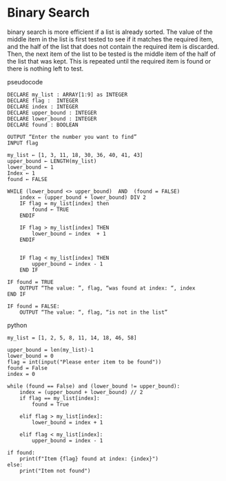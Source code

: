 # Binary Search 
binary search is more efficient if a list is already sorted. The value of the
middle item in the list is first tested to see if it matches the required item,
and the half of the list that does not contain the required item is discarded.
Then, the next item of the list to be tested is the middle item of the half of the
list that was kept. This is repeated until the required item is found or there is
nothing left to test.

pseudocode

```
DECLARE my_list : ARRAY[1:9] as INTEGER
DECLARE flag :  INTEGER 
DECLARE index : INTEGER 
DECLARE upper_bound : INTEGER
DECLARE lower_bound : INTEGER
DECLARE found : BOOLEAN

OUTPUT “Enter the number you want to find”
INPUT flag

my_list ← [1, 3, 11, 18, 30, 36, 40, 41, 43] 
upper_bound ← LENGTH(my_list) 
lower_bound ← 1
Index ← 1
found ← FALSE

WHILE (lower_bound <> upper_bound)  AND  (found = FALSE)
	index ← (upper_bound + lower_bound) DIV 2
	IF flag = my_list[index] then
		found ← TRUE
	ENDIF
	
	IF flag > my_list[index] THEN
		lower_bound ← index  + 1
	ENDIF


	IF flag < my_list[index] THEN
		upper_bound ← index - 1
	END IF 

IF found = TRUE
	OUTPUT “The value: ”, flag, “was found at index: “, index
END IF

IF found = FALSE:
	OUTPUT “The value: “, flag, “is not in the list” 

```
python

```
my_list = [1, 2, 5, 8, 11, 14, 18, 46, 58]

upper_bound = len(my_list)-1
lower_bound = 0
flag = int(input("Please enter item to be found"))
found = False
index = 0

while (found == False) and (lower_bound != upper_bound):
    index = (upper_bound + lower_bound) // 2
    if flag == my_list[index]:
        found = True

    elif flag > my_list[index]:
        lower_bound = index + 1

    elif flag < my_list[index]:
        upper_bound = index - 1

if found:
    print(f"Item {flag} found at index: {index}")
else:
    print("Item not found")
```
